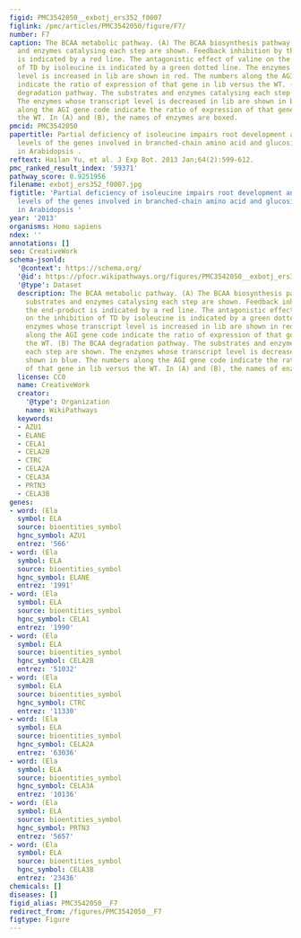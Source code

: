 ```yaml
---
figid: PMC3542050__exbotj_ers352_f0007
figlink: /pmc/articles/PMC3542050/figure/F7/
number: F7
caption: The BCAA metabolic pathway. (A) The BCAA biosynthesis pathway. The substrates
  and enzymes catalysing each step are shown. Feedback inhibition by the end-product
  is indicated by a red line. The antagonistic effect of valine on the inhibition
  of TD by isoleucine is indicated by a green dotted line. The enzymes whose transcript
  level is increased in lib are shown in red. The numbers along the AGI gene code
  indicate the ratio of expression of that gene in lib versus the WT. (B) The BCAA
  degradation pathway. The substrates and enzymes catalysing each step are shown.
  The enzymes whose transcript level is decreased in lib are shown in blue. The numbers
  along the AGI gene code indicate the ratio of expression of that gene in lib versus
  the WT. In (A) and (B), the names of enzymes are boxed.
pmcid: PMC3542050
papertitle: Partial deficiency of isoleucine impairs root development and alters transcript
  levels of the genes involved in branched-chain amino acid and glucosinolate metabolism
  in Arabidopsis .
reftext: Hailan Yu, et al. J Exp Bot. 2013 Jan;64(2):599-612.
pmc_ranked_result_index: '59371'
pathway_score: 0.9251956
filename: exbotj_ers352_f0007.jpg
figtitle: 'Partial deficiency of isoleucine impairs root development and alters transcript
  levels of the genes involved in branched-chain amino acid and glucosinolate metabolism
  in Arabidopsis '
year: '2013'
organisms: Homo sapiens
ndex: ''
annotations: []
seo: CreativeWork
schema-jsonld:
  '@context': https://schema.org/
  '@id': https://pfocr.wikipathways.org/figures/PMC3542050__exbotj_ers352_f0007.html
  '@type': Dataset
  description: The BCAA metabolic pathway. (A) The BCAA biosynthesis pathway. The
    substrates and enzymes catalysing each step are shown. Feedback inhibition by
    the end-product is indicated by a red line. The antagonistic effect of valine
    on the inhibition of TD by isoleucine is indicated by a green dotted line. The
    enzymes whose transcript level is increased in lib are shown in red. The numbers
    along the AGI gene code indicate the ratio of expression of that gene in lib versus
    the WT. (B) The BCAA degradation pathway. The substrates and enzymes catalysing
    each step are shown. The enzymes whose transcript level is decreased in lib are
    shown in blue. The numbers along the AGI gene code indicate the ratio of expression
    of that gene in lib versus the WT. In (A) and (B), the names of enzymes are boxed.
  license: CC0
  name: CreativeWork
  creator:
    '@type': Organization
    name: WikiPathways
  keywords:
  - AZU1
  - ELANE
  - CELA1
  - CELA2B
  - CTRC
  - CELA2A
  - CELA3A
  - PRTN3
  - CELA3B
genes:
- word: (Ela
  symbol: ELA
  source: bioentities_symbol
  hgnc_symbol: AZU1
  entrez: '566'
- word: (Ela
  symbol: ELA
  source: bioentities_symbol
  hgnc_symbol: ELANE
  entrez: '1991'
- word: (Ela
  symbol: ELA
  source: bioentities_symbol
  hgnc_symbol: CELA1
  entrez: '1990'
- word: (Ela
  symbol: ELA
  source: bioentities_symbol
  hgnc_symbol: CELA2B
  entrez: '51032'
- word: (Ela
  symbol: ELA
  source: bioentities_symbol
  hgnc_symbol: CTRC
  entrez: '11330'
- word: (Ela
  symbol: ELA
  source: bioentities_symbol
  hgnc_symbol: CELA2A
  entrez: '63036'
- word: (Ela
  symbol: ELA
  source: bioentities_symbol
  hgnc_symbol: CELA3A
  entrez: '10136'
- word: (Ela
  symbol: ELA
  source: bioentities_symbol
  hgnc_symbol: PRTN3
  entrez: '5657'
- word: (Ela
  symbol: ELA
  source: bioentities_symbol
  hgnc_symbol: CELA3B
  entrez: '23436'
chemicals: []
diseases: []
figid_alias: PMC3542050__F7
redirect_from: /figures/PMC3542050__F7
figtype: Figure
---
```

